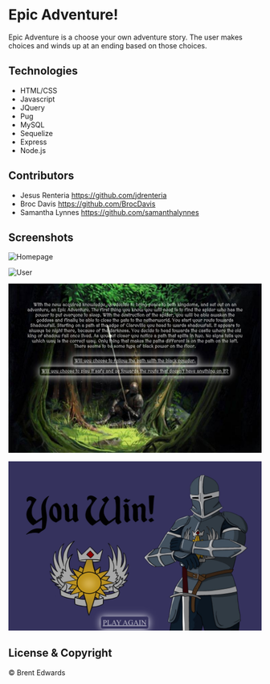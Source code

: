 # Epic Adventure!

Epic Adventure is a choose your own adventure story. The user makes choices and winds up at an ending based on those choices.

## Technologies

* HTML/CSS
* Javascript
* JQuery
* Pug
* MySQL
* Sequelize
* Express
* Node.js

## Contributors

- Jesus Renteria <https://github.com/jdrenteria>
- Broc Davis <https://github.com/BrocDavis>
- Samantha Lynnes <https://github.com/samanthalynnes>

## Screenshots

![Homepage](/public/screenshots/Epic_Adventure.png)

![User](/public/screenshots/User.png)

![Scenario](/public/screenshots/Story.png)

![Good-End](/public/screenshots/Good_End.png)

## License & Copyright

&copy; Brent Edwards